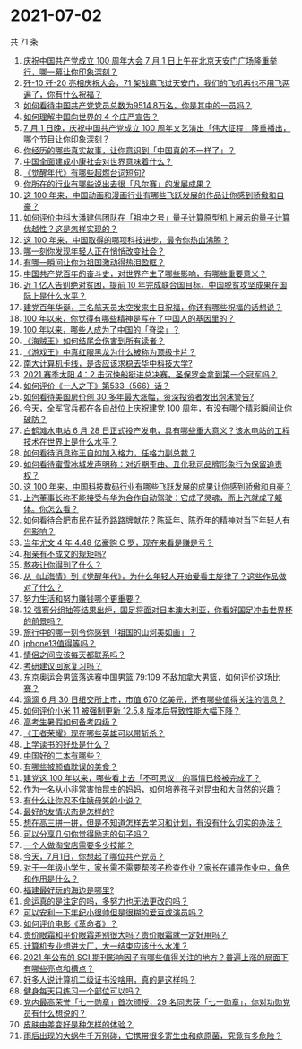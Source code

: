 # 2021-07-02

共 71 条

<!-- BEGIN -->
<!-- 最后更新时间 Fri Jul 02 2021 10:17:20 GMT+0800 (China Standard Time) -->

1. [庆祝中国共产党成立 100 周年大会 7 月 1
   日上午在北京天安门广场隆重举行，哪一幕让你印象深刻？](https://www.zhihu.com/question/469219832)
2. [歼-10 歼-20 亮相庆祝大会，71
   架战鹰飞过天安门，我们的飞机再也不用飞两遍了，你有什么祝福？](https://www.zhihu.com/question/469230952)
3. [如何看待中国共产党党员总数为9514.8万名，你是其中的一员吗？](https://www.zhihu.com/question/469009557)
4. [如何理解中国向世界的 4 个庄严宣告？](https://www.zhihu.com/question/469269512)
5. [7 月 1 日晚，庆祝中国共产党成立 100
   周年文艺演出「伟大征程」隆重播出，哪个节目让你印象深刻？](https://www.zhihu.com/question/469370926)
6. [你经历的哪些真实故事，让你意识到「中国真的不一样了」？](https://www.zhihu.com/question/429896850)
7. [中国全面建成小康社会对世界意味着什么？](https://www.zhihu.com/question/469243529)
8. [《觉醒年代》有哪些超燃台词短句?](https://www.zhihu.com/question/463340352)
9. [你所在的行业有哪些说出去很「凡尔赛」的发展成果？](https://www.zhihu.com/question/447184680)
10. [这 100
    年来，中国动画和漫画行业有哪些飞跃发展的作品让你感到骄傲和自豪？](https://www.zhihu.com/question/469245060)
11. [如何评价中科大潘建伟团队在「祖冲之号」量子计算原型机上展示的量子计算优越性？这是怎样实现的？](https://www.zhihu.com/question/468741820)
12. [这 100 年来，中国取得的哪项科技进步，最令你热血沸腾？](https://www.zhihu.com/question/469247582)
13. [哪一刻你发现年轻人正在悄悄改变社会？](https://www.zhihu.com/question/447184915)
14. [有哪一瞬间让你为祖国激动得热泪盈眶？](https://www.zhihu.com/question/276636947)
15. [中国共产党百年的奋斗史，对世界产生了哪些影响，有哪些重要意义？](https://www.zhihu.com/question/469274581)
16. [近 1 亿人告别绝对贫困，提前 10
    年完成联合国目标，中国脱贫攻坚成果在国际上是什么水平？](https://www.zhihu.com/question/446264543)
17. [建党百年华诞，三名航天员太空发来生日祝福，你还有哪些祝福的话想说？](https://www.zhihu.com/question/469119958)
18. [100 年以来，你觉得有哪些精神是写在了中国人的基因里的？](https://www.zhihu.com/question/468804235)
19. [100 年以来，哪些人成为了中国的「脊梁」？](https://www.zhihu.com/question/469067940)
20. [《海贼王》如何结尾会伤害到所有读者？](https://www.zhihu.com/question/453888306)
21. [《游戏王》中真红眼黑龙为什么被称为顶级卡片？](https://www.zhihu.com/question/24348322)
22. [南大计算机卡线，是否应该求稳去华中科技大学?](https://www.zhihu.com/question/467391928)
23. [2021 赛季太阳 4：2
    击沉快船挺进总决赛，圣保罗会拿到第一个冠军吗？](https://www.zhihu.com/question/469262115)
24. [如何评价《一人之下》第533（566）话？](https://www.zhihu.com/question/469386521)
25. [如何看待美国房价创 30 多年最大涨幅，资深投资者发出泡沫警告?](https://www.zhihu.com/question/468992825)
26. [今天，全军官兵都在各自战位上庆祝建党 100
    周年，有没有哪个精彩瞬间让你破防？](https://www.zhihu.com/question/469245739)
27. [白鹤滩水电站 6 月 28
    日正式投产发电，具有哪些重大意义？该水电站的工程技术在世界上是什么水平？](https://www.zhihu.com/question/468406905)
28. [如何看待消息称王自如加入格力，任格力副总裁？](https://www.zhihu.com/question/465492294)
29. [如何看待蜜雪冰城发声明称：对近期歪曲、丑化我司品牌形象行为保留追责权？](https://www.zhihu.com/question/469115341)
30. [这 100
    年来，中国科技数码行业有哪些飞跃发展的成果让你感到骄傲和自豪？](https://www.zhihu.com/question/468832684)
31. [上汽董事长称不能接受与华为合作自动驾驶：它成了灵魂，而上汽就成了躯体。你怎么看？](https://www.zhihu.com/question/469323054)
32. [如何看待合肥市民在延乔路路牌献花？陈延年、陈乔年的精神对当下年轻人有何影响？](https://www.zhihu.com/question/469128325)
33. [当年尤文 4 年 4.48 亿豪购 C 罗，现在来看是赚是亏？](https://www.zhihu.com/question/460546114)
34. [相亲有不成文的规矩吗?](https://www.zhihu.com/question/453068049)
35. [熬夜让你得到了什么？](https://www.zhihu.com/question/466329074)
36. [从《山海情》到《觉醒年代》，为什么年轻人开始爱看主旋律了？这些作品做对了什么？](https://www.zhihu.com/question/469250416)
37. [努力生活和努力赚钱哪个更重要？](https://www.zhihu.com/question/466534018)
38. [12
    强赛分组抽签结果出炉，国足将面对日本澳大利亚，你看好国足冲击世界杯的前景吗？](https://www.zhihu.com/question/469309297)
39. [旅行中的哪一刻令你感到「祖国的山河美如画」？](https://www.zhihu.com/question/468764145)
40. [iphone13值得等吗？](https://www.zhihu.com/question/445568012)
41. [情侣之间应该每天都联系吗？](https://www.zhihu.com/question/447408356)
42. [考研建议回家复习吗？](https://www.zhihu.com/question/436085854)
43. [东京奥运会男篮落选赛中国男篮 79:109
    不敌加拿大男篮，如何评价这场比赛？](https://www.zhihu.com/question/469226684)
44. [滴滴 6 月 30 日纽交所上市，市值 670
    亿美元，还有哪些值得关注的信息？](https://www.zhihu.com/question/469170831)
45. [如何评价小米 11 被强制更新 12.5.8
    版本后导致性能大幅下降？](https://www.zhihu.com/question/466557336)
46. [高考生暑假如何备考四级？](https://www.zhihu.com/question/464509224)
47. [《王者荣耀》现在哪些英雄可以带斩杀？](https://www.zhihu.com/question/466600116)
48. [上学读书的好处是什么？](https://www.zhihu.com/question/466708151)
49. [中国好的二本有哪些？](https://www.zhihu.com/question/282553012)
50. [有哪些被颜值耽误的美食？](https://www.zhihu.com/question/463302536)
51. [建党这 100
    年以来，哪些看上去「不可思议」的事情已经被完成了？](https://www.zhihu.com/question/468798487)
52. [作为一名从小非常害怕昆虫的妈妈，如何培养孩子对昆虫和大自然的兴趣？](https://www.zhihu.com/question/468299114)
53. [有什么让你忍不住姨母笑的小说？](https://www.zhihu.com/question/443447926)
54. [最好的友情状态是怎样的?](https://www.zhihu.com/question/24091183)
55. [想在高三拼一拼，但是不知道怎样去学习和计划，有没有什么切实的办法？](https://www.zhihu.com/question/467995879)
56. [可以分享几句你觉得励志的句子吗？](https://www.zhihu.com/question/462684741)
57. [一个人做淘宝店需要多少技能？](https://www.zhihu.com/question/21030919)
58. [今天，7月1日，你想起了哪位共产党员？](https://www.zhihu.com/question/469216571)
59. [对于一年级小学生，家长需不需要帮孩子检查作业？家长在辅导作业中，角色和作用是什么？](https://www.zhihu.com/question/466551332)
60. [福建最好玩的海边是哪里?](https://www.zhihu.com/question/463975941)
61. [命运真的是注定的吗，多努力也无法更改的吗？](https://www.zhihu.com/question/468059308)
62. [可以安利一下年纪小很帅但是很糊的爱豆或演员吗？](https://www.zhihu.com/question/458588894)
63. [如何评价电影《革命者》？](https://www.zhihu.com/question/457600870)
64. [贵价眼霜和平价眼霜差别很大吗？贵价眼霜就一定好用吗？](https://www.zhihu.com/question/309788732)
65. [计算机专业想进大厂，大一结束应该什么水准？](https://www.zhihu.com/question/450241362)
66. [2021 年公布的 SCI
    期刊影响因子有哪些值得关注的地方？普遍上涨的局面下有哪些亮点和槽点？](https://www.zhihu.com/question/469074125)
67. [好多人说计算机二级证书没啥用，真的是这样吗？](https://www.zhihu.com/question/432050455)
68. [健身每天只练习一个部位可以吗？](https://www.zhihu.com/question/402800360)
69. [党内最高荣誉「七一勋章」首次颁授，29
    名同志获「七一勋章」，你对功勋党员有什么想说的？](https://www.zhihu.com/question/468683456)
70. [皮肤由差变好是种怎样的体验？](https://www.zhihu.com/question/37375085)
71. [雨后出现的大蜗牛千万别碰，它携带很多寄生虫和病原菌，究竟有多危险？](https://www.zhihu.com/question/468733508)

<!-- END -->

